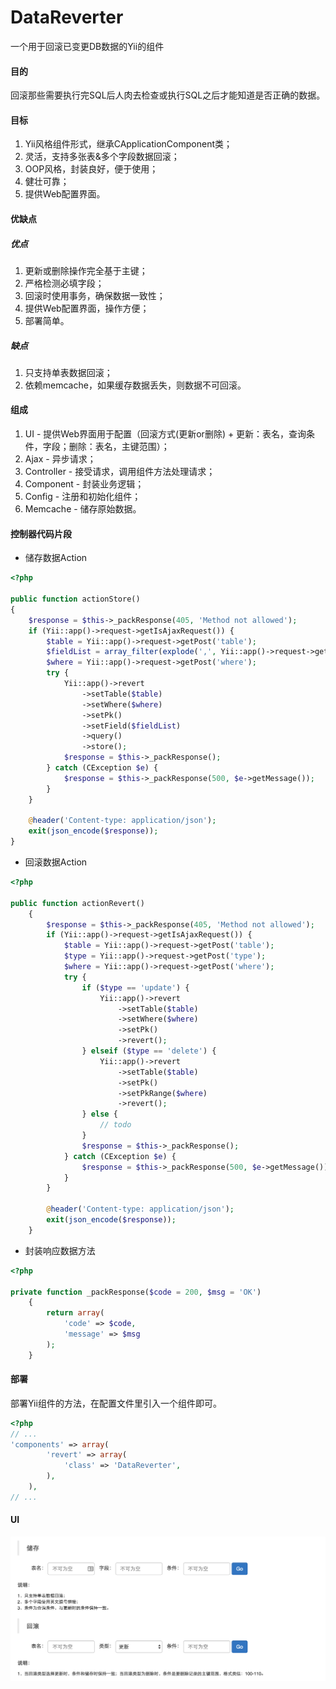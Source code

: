 # DataReverter
一个用于回滚已变更DB数据的Yii的组件

#### 目的
回滚那些需要执行完SQL后人肉去检查或执行SQL之后才能知道是否正确的数据。

#### 目标
1.  Yii风格组件形式，继承CApplicationComponent类；
2.  灵活，支持多张表&多个字段数据回滚；
3.  OOP风格，封装良好，便于使用；
4.  健壮可靠；
5.  提供Web配置界面。

#### 优缺点

##### 优点
1.  更新或删除操作完全基于主键；
2.  严格检测必填字段；
3.  回滚时使用事务，确保数据一致性；
4.  提供Web配置界面，操作方便；
5.  部署简单。

##### 缺点
1.  只支持单表数据回滚；
2.  依赖memcache，如果缓存数据丢失，则数据不可回滚。

#### 组成
1.  UI - 提供Web界面用于配置（回滚方式(更新or删除) + 更新：表名，查询条件，字段；删除：表名，主键范围）；
2.  Ajax - 异步请求；
3.  Controller - 接受请求，调用组件方法处理请求；
4.  Component - 封装业务逻辑；
5.  Config - 注册和初始化组件；
6.  Memcache - 储存原始数据。

#### 控制器代码片段

*  储存数据Action

```php
<?php

public function actionStore()
{
    $response = $this->_packResponse(405, 'Method not allowed');
    if (Yii::app()->request->getIsAjaxRequest()) {
        $table = Yii::app()->request->getPost('table');
        $fieldList = array_filter(explode(',', Yii::app()->request->getPost('field')));
        $where = Yii::app()->request->getPost('where');
        try {
            Yii::app()->revert
                ->setTable($table)
                ->setWhere($where)
                ->setPk()
                ->setField($fieldList)
                ->query()
                ->store();
            $response = $this->_packResponse();
        } catch (CException $e) {
            $response = $this->_packResponse(500, $e->getMessage());
        }
    }

    @header('Content-type: application/json');
    exit(json_encode($response));
}
```

*  回滚数据Action

```php
<?php

public function actionRevert()
    {
        $response = $this->_packResponse(405, 'Method not allowed');
        if (Yii::app()->request->getIsAjaxRequest()) {
            $table = Yii::app()->request->getPost('table');
            $type = Yii::app()->request->getPost('type');
            $where = Yii::app()->request->getPost('where');
            try {
                if ($type == 'update') {
                    Yii::app()->revert
                        ->setTable($table)
                        ->setWhere($where)
                        ->setPk()
                        ->revert();
                } elseif ($type == 'delete') {
                    Yii::app()->revert
                        ->setTable($table)
                        ->setPk()
                        ->setPkRange($where)
                        ->revert();
                } else {
                    // todo
                }
                $response = $this->_packResponse();
            } catch (CException $e) {
                $response = $this->_packResponse(500, $e->getMessage());
            }
        }

        @header('Content-type: application/json');
        exit(json_encode($response));
    }
```

*  封装响应数据方法

```php
<?php

private function _packResponse($code = 200, $msg = 'OK')
    {
        return array(
            'code' => $code,
            'message' => $msg
        );
    }
```

#### 部署
部署Yii组件的方法，在配置文件里引入一个组件即可。

```php
<?php
// ...
'components' => array(
        'revert' => array(
            'class' => 'DataReverter',
        ),
    ),
// ...
```

#### UI
![alt DataReverter](https://raw.githubusercontent.com/phplaber/DataReverter/master/DataReverter.png)
